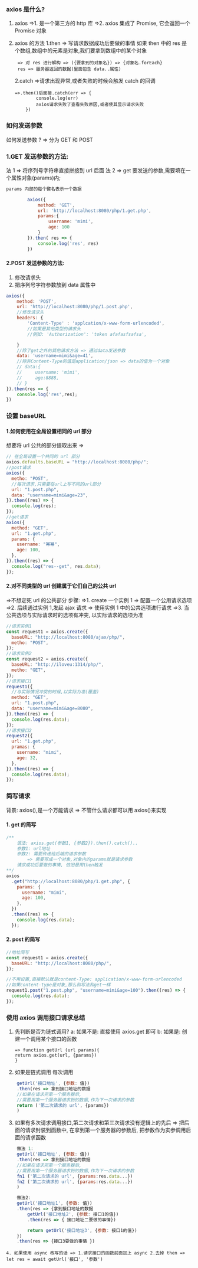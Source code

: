 ### axios 是什么?

1.  axios
    =>1. 是一个第三方的 http 库
    =>2. axios 集成了 Promise, 它会返回一个 Promise 对象
2.  axios 的方法
    1.then => 写请求数据成功后要做的事情
    如果 then 中的 res 是个数组,数组中的元素是对象,我们要拿到数组中的某个对象

         => 对 res 进行解构 => ({要拿到的对象名}) => {对象名.forEach}
         res => 服务器返回的数据(里面包含 data..属性)

    2.catch =>请求出现异常,或者失败的时候会触发 catch 的回调

        =>.then()后面接.catch(err => {
                console.log(err)
                axios请求失败了查看失败原因,或者使其显示请求失败
            })

### 如何发送参数

如何发送参数 ? => 分为 GET 和 POST

### 1.GET 发送参数的方法:

法 1 => 将序列号字符串直接拼接到 url 后面
法 2 => get 要发送的参数,需要填在一个属性对象(params)内;

```js
params 内部的每个键名表示一个数据

        axios({
            method: 'GET',
            url: 'http://localhost:8080/php/1.get.php',
            params:{
                username: 'mimi',
                age: 100
            }
        }).then( res => {
            console.log('res', res)
        })
```

#### 2.POST 发送参数的方法:

1. 修改请求头
2. 把序列号字符参数放到 data 属性中

```js
axios({
    method: 'POST',
    url: 'http://localhost:8080/php/1.post.php',
    //修改请求头
    headers: {
        'Content-Type' : 'applcation/x-www-form-urlencoded',
        //如果是其他类型的请求头
        //例如: 'Authorization': 'token afafasfsafsa',

    }
    //除了get之外的其他请求方法 => 通过data发送参数
    data: 'username=mimi&age=41',
    //除非Content-Type的值是application/json => data的值为一个对象
    // data:{
    //     username: 'mimi',
    //     age:8888,
    // }
}).then(res => {
    console.log('res',res);
})
```

### 设置 baseURL

#### 1.如何使用在全局设置相同的 url 部分

想要将 url 公共的部分提取出来 =>

```js
// 在全局设置一个共同的 url 部分
axios.defaults.baseURL = "http://localhost:8080/php/";
//post请求
axios({
  metho: "POST",
  //每次请求,只需要在url上写不同的url部分
  url: "1.post.php",
  data: "username=mimi&age=23",
}).then((res) => {
  console.log(res);
});
//get请求
axios({
  method: "GET",
  url: "1.get.php",
  params: {
    username: "幂幂",
    age: 100,
  },
}).then((res) => {
  console.log("res--get", res.data);
});
```

#### 2.对不同类型的 url 创建属于它们自己的公共 url

=>不想定死 url 的公共部分
步骤:
=>1. create 一个实例 1 => 配置一个公用请求选项
=>2. 后续通过实例 1,发起 ajax 请求 => 使用实例 1 中的公共选项进行请求
=>3. 当公共选项与实际请求时的选项有冲突, 以实际请求的选项为准

```js
//请求实例1
const request1 = axios.create({
  baseURL: "http://localhost:8080/ajax/php/",
  metho: "POST",
});
//请求实例2
const request2 = axios.create({
  baseURL: "http://iloveu:1314/php/",
  metho: "GET",
});
//请求接口1
request1({
  //与实际情况冲突的时候,以实际为准(覆盖)
  method: "GET",
  url: "1.post.php",
  data: "username=mimi&age=8080",
}).then((res) => {
  console.log(res.data);
});
//请求接口2
request2({
  url: "1.get.php",
  pramas: {
    username: "mimi",
    age: 32,
  },
}).then((res) => {
  console.log(res.data);
});
```

### 简写请求

背景:
axios(),是一个万能请求 => 不管什么请求都可以用 axios()来实现

#### 1. get 的简写

```js
/** 
    语法: axios.get(参数1, {参数2}).then().catch()..
    参数1: url地址
    参数2: 需要传递给后端的请求参数
        => 需要写成一个对象,对象内的params就是请求参数
    请求成功后要做的事情, 依旧是用then触发
**/
axios
  .get("http://localhost:8080/php/1.get.php", {
    params: {
      username: "mimi",
      age: 100,
    },
  })
  .then((res) => {
    console.log(res.data);
  });
```

#### 2. post 的简写

```js
//地址简写
const request1 = axios.create({
  baseURL: "http://localhost:8080/php/",
});

//不用设置,直接默认就是content-Type: application/x-www-form-urlencoded
//如果content-type是对象,那么和写法和get一样
request1.post("1.post.php", "username=mimi&age=100").then((res) => {
  console.log(res.data);
});
```

### 使用 axios 调用接口请求总结

1.  先判断是否为链式调用?
    a: 如果不是: 直接使用 axios.get 即可
    b: 如果是: 创建一个调用某个接口的函数

        => function getUrl (url params){
        return axios.get(url, {params})
        }

2.  如果是链式调用 每次调用

```js
    getUrl('接口地址', {参数: 值})
    .then(res => 拿到接口地址的数据
    //如果在请求完第一个服务器后,
    //需要用第一个服务器请求到的数据,作为下一次请求的参数
    return ('第二次请求的 url', {params})
    )
```

3.  如果有多次请求调用接口,第二次请求和第三次请求没有逻辑上的先后
    => 把后面的请求封装到函数中,
    在拿到第一个服务器的参数后,
    把参数作为实参调用后面的请求函数

```js
    做法 1:
    getUrl('接口地址', {参数: 值})
    .then(res => 拿到接口地址的数据
    //如果在请求完第一个服务器后,
    //需要用第一个服务器请求到的数据,作为下一次请求的参数
    fn1 ('第二次请求的 url', {params:res.data...})
    fn2 ('第二次请求的 url', {params:res.data...})
    )

    做法2:
    getUrl('接口地址1', {参数: 值})
    .then(res => {拿到接口地址的数据
        getUrl('接口地址2', {参数: 接口1的值})
        .then(res => { 接口地址二要做的事情})

        return getUrl('接口地址3', {参数: 接口1的值})
    })
    .then(res => {接口3要做的事情 })
```

    4. 如果使用 async 改写的话 => 1.请求接口的函数前面加上 async 2.去掉 then => let res = await getUrl('接口', '参数')
